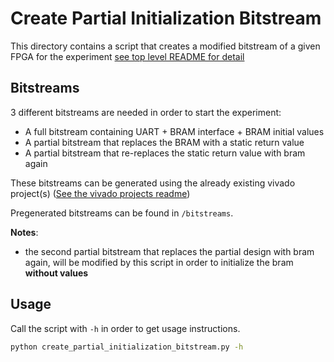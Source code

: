 # Create Partial Initialization Bitstream

This directory contains a script that creates a modified bitstream of a given FPGA for the experiment [see top level README for detail](../README.md)

## Bitstreams

3 different bitstreams are needed in order to start the experiment:

- A full bitstream containing UART + BRAM interface + BRAM initial values
- A partial bitstream that replaces the BRAM with a static return value
- A partial bitstream that re-replaces the static return value with bram again

These bitstreams can be generated using the already existing vivado project(s) ([See the vivado projects readme](../vivado_project/README.md))  

Pregenerated bitstreams can be found in ```/bitstreams```.

**Notes**:

- the second partial bitstream that replaces the partial design with bram again, will be modified by this script in order to initialize the bram **without values**

## Usage

Call the script with ```-h``` in order to get usage instructions.

```bash
python create_partial_initialization_bitstream.py -h
```